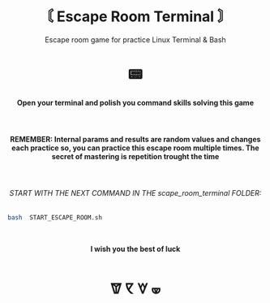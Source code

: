 <h1 align=center>〘 Escape Room Terminal 〙 </h1>

<p align=center>
Escape room game for practice Linux Terminal &amp; Bash
</p>

<h1 align=center size=>
📟
</h1>

<h4 align=center>
Open your terminal and polish you command skills solving this game
</h4>
<br>
<h4 align=center>
REMEMBER: Internal params and results are random values and changes each practice so, you can practice this escape room multiple times. The secret of mastering is repetition trought the time
</h4>

<br>
<h6 align=center>
START WITH THE NEXT COMMAND IN THE scape_room_terminal FOLDER:
</h6>


```bash
bash  START_ESCAPE_ROOM.sh
```

<br>

<p align=center>
<strong>I wish you the best of luck</strong> 
</p> 

<h1 align=center> 🝩 🝥 🝧 🝦 </h1>